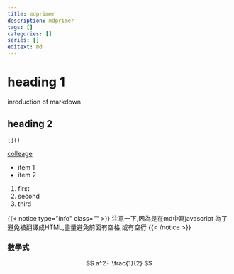 ```yaml
---
title: mdprimer
description: mdprimer
tags: []
categories: []
series: []
editext: md
---
```

<!--more-->
# heading 1
inroduction of markdown
## heading 2
```
[]() 
```
[colleage](www.nkust.edu.tw)

- item 1
- item 2

1. first
1. second
1. third

{{< notice type="info" class="" >}}
注意一下,因為是在md中寫javascript 為了避免被翻譯成HTML,盡量避免前面有空格,或有空行
{{< /notice >}}

### 數學式
$$ a^2+ \frac{1}{2} $$